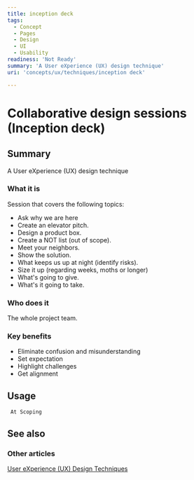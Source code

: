 ```yaml
---
title: inception deck
tags:
  - Concept
  - Pages
  - Design
  - UI
  - Usability
readiness: 'Not Ready'
summary: 'A User eXperience (UX) design technique'
uri: 'concepts/ux/techniques/inception deck'

---
```

# Collaborative design sessions (Inception deck)

## Summary

A User eXperience (UX) design technique

### What it is

Session that covers the following topics:

-   Ask why we are here
-   Create an elevator pitch.
-   Design a product box.
-   Create a NOT list (out of scope).
-   Meet your neighbors.
-   Show the solution.
-   What keeps us up at night (identify risks).
-   Size it up (regarding weeks, moths or longer)
-   What's going to give.
-   What's it going to take.

### Who does it

The whole project team.

### Key benefits

-   Eliminate confusion and misunderstanding
-   Set expectation
-   Highlight challenges
-   Get alignment

## Usage

     At Scoping

## See also

### Other articles

[User eXperience (UX) Design Techniques](/concepts/ux/techniques)

